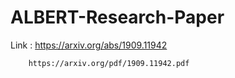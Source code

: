 # ALBERT-Research-Paper

Link :  https://arxiv.org/abs/1909.11942

        https://arxiv.org/pdf/1909.11942.pdf
